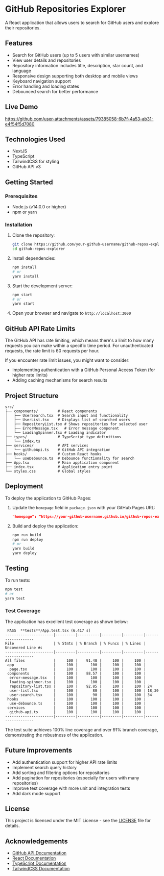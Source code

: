 # GitHub Repositories Explorer

A React application that allows users to search for GitHub users and explore their repositories.

## Features

- Search for GitHub users (up to 5 users with similar usernames)
- View user details and repositories
- Repository information includes title, description, star count, and language
- Responsive design supporting both desktop and mobile views
- Keyboard navigation support
- Error handling and loading states
- Debounced search for better performance

## Live Demo

https://github.com/user-attachments/assets/79385058-6b7f-4a53-ab31-e4f54f5d7080

## Technologies Used

- NextJS
- TypeScript
- TailwindCSS for styling
- GitHub API v3

## Getting Started

### Prerequisites

- Node.js (v14.0.0 or higher)
- npm or yarn

### Installation

1. Clone the repository:
   ```bash
   git clone https://github.com/your-github-username/github-repos-explorer.git
   cd github-repos-explorer
   ```

2. Install dependencies:
   ```bash
   npm install
   # or
   yarn install
   ```

3. Start the development server:
   ```bash
   npm start
   # or
   yarn start
   ```

4. Open your browser and navigate to `http://localhost:3000`

## GitHub API Rate Limits

The GitHub API has rate limiting, which means there's a limit to how many requests you can make within a specific time period. For unauthenticated requests, the rate limit is 60 requests per hour.

If you encounter rate limit issues, you might want to consider:
- Implementing authentication with a GitHub Personal Access Token (for higher rate limits)
- Adding caching mechanisms for search results

## Project Structure

```
src/
├── components/         # React components
│   ├── UserSearch.tsx  # Search input and functionality
│   ├── UserList.tsx    # Displays list of searched users
│   ├── RepositoryList.tsx # Shows repositories for selected user
│   ├── ErrorMessage.tsx   # Error message component
│   └── LoadingSpinner.tsx # Loading indicator
├── types/              # TypeScript type definitions
│   └── index.ts
├── services/           # API services
│   └── githubApi.ts    # GitHub API integration
├── hooks/              # Custom React hooks
│   └── useDebounce.ts  # Debounce functionality for search
├── App.tsx             # Main application component
├── index.tsx           # Application entry point
└── styles.css          # Global styles
```

## Deployment

To deploy the application to GitHub Pages:

1. Update the `homepage` field in `package.json` with your GitHub Pages URL:
   ```json
   "homepage": "https://your-github-username.github.io/github-repos-explorer"
   ```

2. Build and deploy the application:
   ```bash
   npm run build
   npm run deploy
   # or
   yarn build
   yarn deploy
   ```

## Testing

To run tests:

```bash
npm test
# or
yarn test
```

### Test Coverage

The application has excellent test coverage as shown below:

```
 PASS  **tests**/App.test.tsx (6.417 s)
----------------------|---------|----------|---------|---------|-------------------
File                  | % Stmts | % Branch | % Funcs | % Lines | Uncovered Line #s 
----------------------|---------|----------|---------|---------|-------------------
All files             |     100 |    91.48 |     100 |     100 |                   
 app                  |     100 |      100 |     100 |     100 |                   
  page.tsx            |     100 |      100 |     100 |     100 |                   
 components           |     100 |    88.57 |     100 |     100 |                   
  error-message.tsx   |     100 |      100 |     100 |     100 |                   
  loading-spinner.tsx |     100 |      100 |     100 |     100 |                   
  repository-list.tsx |     100 |    92.85 |     100 |     100 | 24                
  user-list.tsx       |     100 |       80 |     100 |     100 | 18,30             
  user-search.tsx     |     100 |       90 |     100 |     100 | 34                
 hooks                |     100 |      100 |     100 |     100 |                   
  use-debounce.ts     |     100 |      100 |     100 |     100 |                   
 services             |     100 |      100 |     100 |     100 |                   
  github-api.ts       |     100 |      100 |     100 |     100 |                   
----------------------|---------|----------|---------|---------|-------------------
```

The test suite achieves 100% line coverage and over 91% branch coverage, demonstrating the robustness of the application.

## Future Improvements

- Add authentication support for higher API rate limits
- Implement search query history
- Add sorting and filtering options for repositories
- Add pagination for repositories (especially for users with many repositories)
- Improve test coverage with more unit and integration tests
- Add dark mode support

## License

This project is licensed under the MIT License - see the [LICENSE](LICENSE) file for details.

## Acknowledgements

- [GitHub API Documentation](https://developer.github.com/v3/)
- [React Documentation](https://reactjs.org/docs/getting-started.html)
- [TypeScript Documentation](https://www.typescriptlang.org/docs/)
- [TailwindCSS Documentation](https://tailwindcss.com/docs)
